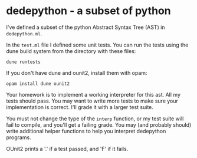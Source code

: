 # dedepython - a subset of python

I've defined a subset of the python Abstract Syntax Tree (AST) in `dedepython.ml`.

In the `test.ml` file I defined some unit tests. You can run the tests using the
dune build system from the directory with these files:

```
dune runtests
```

If you don't have dune and ounit2, install them with opam:

```
opam install dune ounit2
```

Your homework is to implement a working interpreter for this ast. All my tests
should pass. You may want to write more tests to make sure your implementation
is correct. I'll grade it with a larger test suite.

You must not change the type of the `interp` function, or my test suite will fail
to compile, and you'll get a failing grade. You may (and probably should) write
additional helper functions to help you interpret dedepython programs.

OUnit2 prints a '.' if a test passed, and 'F' if it fails.
